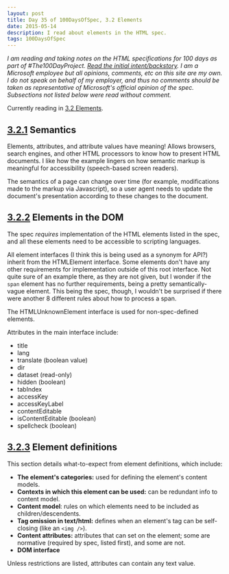 ```yaml
---
layout: post
title: Day 35 of 100DaysOfSpec, 3.2 Elements
date: 2015-05-14
description: I read about elements in the HTML spec.
tags: 100DaysOfSpec
---
```


*I am reading and taking notes on the HTML specifications for 100 days as part of #The100DayProject. [Read the initial intent/backstory](http://melanie-richards.com/blog/100-day-project). I am a Microsoft employee but all opinions, comments, etc on this site are my own. I do not speak on behalf of my employer, and thus no comments should be taken as representative of Microsoft's official opinion of the spec. Subsections not listed below were read without comment.*

Currently reading in [3.2 Elements](http://www.w3.org/TR/html5/dom.html#elements).

## [3.2.1](http://www.w3.org/TR/html5/dom.html#semantics-0) Semantics

Elements, attributes, and attribute values have meaning! Allows browsers, search engines, and other HTML processors to know how to present HTML documents. I like how the example lingers on how semantic markup is meaningful for accessibility (speech-based screen readers).

The semantics of a page can change over time (for example, modifications made to the markup via Javascript), so a user agent needs to update the document's presentation according to these changes to the document.

## [3.2.2](http://www.w3.org/TR/html5/dom.html#elements-in-the-dom) Elements in the DOM

The spec *requires* implementation of the HTML elements listed in the spec, and all these elements need to be accessible to scripting languages.

All element interfaces (I think this is being used as a synonym for API?) inherit from the HTMLElement interface. Some elements don't have any other requirements for implementation outside of this root interface. Not quite sure of an example there, as they are not given, but I wonder if the `span` element has no further requirements, being a pretty semantically-vague element. This being the spec, though, I wouldn't be surprised if there were another 8 different rules about how to process a span.

The HTMLUnknownElement interface is used for non-spec-defined elements.

Attributes in the main interface include:

* title
* lang
* translate (boolean value)
* dir
* dataset (read-only)
* hidden (boolean)
* tabIndex
* accessKey
* accessKeyLabel
* contentEditable
* isContentEditable (boolean)
* spellcheck (boolean)

## [3.2.3](http://www.w3.org/TR/html5/dom.html#element-definitions) Element definitions

This section details what-to-expect from element definitions, which include:

* **The element's categories:** used for defining the element's content models.
* **Contexts in which this element can be used:** can be redundant info to content model.
* **Content model**: rules on which elements need to be included as children/descendents.
* **Tag omission in text/html:** defines when an element's tag can be self-closing  (like an `<img />`).
* **Content attributes:** attributes that can set on the element; some are normative (required by spec, listed first), and some are not.
* **DOM interface**

Unless restrictions are listed, attributes can contain any text value.
